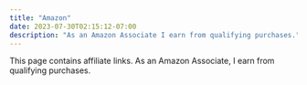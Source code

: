 ```yaml
---
title: "Amazon"
date: 2023-07-30T02:15:12-07:00
description: "As an Amazon Associate I earn from qualifying purchases."
---
```


This page contains affiliate links. As an Amazon Associate, I earn from qualifying purchases.
